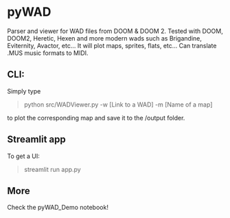 # pyWAD
Parser and viewer for WAD files from DOOM &amp; DOOM 2. 
Tested with DOOM, DOOM2, Heretic, Hexen and more modern wads such as Brigandine, Eviternity, Avactor, etc...
It will plot maps, sprites, flats, etc... Can translate .MUS music formats to MIDI.

## CLI:
Simply type
> python src/WADViewer.py -w [Link to a WAD] -m [Name of a map]

to plot the corresponding map and save it to the /output folder.

## Streamlit app
To get a UI:
> streamlit run app.py
 
## More
Check the pyWAD_Demo notebook!
